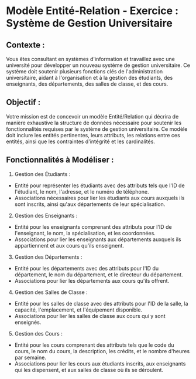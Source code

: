 # Modèle Entité-Relation - Exercice : Système de Gestion Universitaire

## Contexte :

Vous êtes consultant en systèmes d'information et travaillez avec une université pour développer un nouveau système de
gestion universitaire. Ce système doit soutenir plusieurs fonctions clés de l'administration universitaire, aidant à
l'organisation et à la gestion des étudiants, des enseignants, des départements, des salles de classe, et des cours.

## Objectif :

Votre mission est de concevoir un modèle Entité/Relation qui décrira de manière exhaustive la structure de données
nécessaire pour soutenir les fonctionnalités requises par le système de gestion universitaire. Ce modèle doit inclure
les entités pertinentes, leurs attributs, les relations entre ces entités, ainsi que les contraintes d'intégrité et les
cardinalités.

## Fonctionnalités à Modéliser :

1. Gestion des Étudiants :

- Entité pour représenter les étudiants avec des attributs tels que l'ID de l'étudiant, le nom, l'adresse, et le numéro
  de téléphone.
- Associations nécessaires pour lier les étudiants aux cours auxquels ils sont inscrits, ainsi qu'aux départements de
  leur spécialisation.

2. Gestion des Enseignants :

- Entité pour les enseignants comprenant des attributs pour l'ID de l'enseignant, le nom, la spécialisation, et les
  coordonnées.
- Associations pour lier les enseignants aux départements auxquels ils appartiennent et aux cours qu'ils enseignent.

3. Gestion des Départements :

- Entité pour les départements avec des attributs pour l'ID du département, le nom du département, et le directeur du
  département.
- Associations pour lier les départements aux cours qu'ils offrent.

4. Gestion des Salles de Classe :

- Entité pour les salles de classe avec des attributs pour l'ID de la salle, la capacité, l'emplacement, et l'équipement
  disponible.
- Associations pour lier les salles de classe aux cours qui y sont enseignés.

5. Gestion des Cours :

- Entité pour les cours comprenant des attributs tels que le code du cours, le nom du cours, la description, les
  crédits, et le nombre d'heures par semaine.
- Associations pour lier les cours aux étudiants inscrits, aux enseignants qui les dispensent, et aux salles de classe
  où ils se déroulent.
